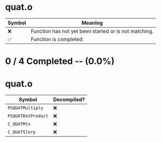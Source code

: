 # quat.o
| Symbol | Meaning 
| ------------- | ------------- 
| :x: | Function has not yet been started or is not matching. 
| :white_check_mark: | Function is completed. 


# 0 / 4 Completed -- (0.0%)
# quat.o
| Symbol | Decompiled? |
| ------------- | ------------- |
| `PSQUATMultiply` | :x: |
| `PSQUATDotProduct` | :x: |
| `C_QUATMtx` | :x: |
| `C_QUATSlerp` | :x: |
